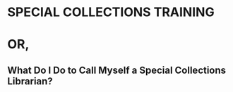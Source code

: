 # SPECIAL COLLECTIONS TRAINING
# OR,
## What Do I Do to Call Myself a Special Collections Librarian?
